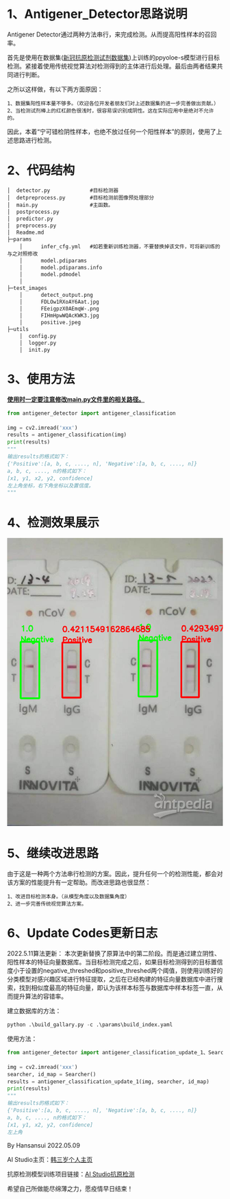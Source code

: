 # 1、Antigener_Detector思路说明

Antigener Detector通过两种方法串行，来完成检测。从而提高阳性样本的召回率。

首先是使用在数据集([新冠抗原检测试剂数据集](https://ai.baidu.com/easydl/app/invitation?token=3cea8a6a5592e25101e1e8dbaa0ad1f7))上训练的ppyoloe-s模型进行目标检测。紧接着使用传统视觉算法对检测得到的主体进行后处理。最后由两者结果共同进行判断。

之所以这样做，有以下两方面原因：
    
    1、数据集阳性样本量不够多。（欢迎各位开发者朋友们对上述数据集的进一步完善做出贡献。）
    2、当检测试剂棒上的红杠颜色很浅时，很容易误识别成阴性。这在实际应用中是绝对不允许的。

因此，本着“宁可错检阴性样本，也绝不放过任何一个阳性样本”的原则，使用了上述思路进行检测。

# 2、代码结构


    │  detector.py             #目标检测器
    │  detpreprocess.py        #目标检测前图像预处理部分
    │  main.py				   #主函数。
    │  postprocess.py
    │  predictor.py
    │  preprocess.py
    │  Readme.md        
    ├─params
        │      infer_cfg.yml   #如若重新训练检测器，不要替换掉该文件，可将新训练的与之对照修改
        │      model.pdiparams
        │      model.pdiparams.info
        │      model.pdmodel
        │      
    ├─test_images
        │      detect_output.png
        │      FDLOw1RXoAY6Aat.jpg
        │      FEeigpzX0AEmqW-.png
        │      FIHmHpwWQAcKWK3.jpg
        │      positive.jpeg
    ├─utils
        │  config.py
        │  logger.py
        │  init.py  

# 3、使用方法

**<u>使用时一定要注意修改main.py文件里的相关路径。</u>**

```python
from antigener_detector import antigener_classification

img = cv2.imread('xxx')
results = antigener_classification(img)
print(results)
"""
输出results的格式如下：
{'Positive':[a, b, c, ...., n], 'Negative':[a, b, c, ...., n]}
a, b, c, ...., n的格式如下：
[x1, y1, x2, y2, confidence]
左上角坐标，右下角坐标以及置信度。
"""
```



# 4、检测效果展示

![detect_output](./params/detect_output.png)

# 5、继续改进思路

由于这是一种两个方法串行检测的方案。因此，提升任何一个的检测性能，都会对该方案的性能提升有一定帮助。而改进思路也很显然：

    1、改进目标检测本身。（从模型角度以及数据集角度）
    2、进一步完善传统视觉算法方案。

# 6、Update Codes更新日志
2022.5.11算法更新：
本次更新替换了原算法中的第二阶段。而是通过建立阴性、阳性样本的特征向量数据库。当目标检测完成之后，如果目标检测得到的目标置信度小于设置的negative_threshed和positive_threshed两个阈值，则使用训练好的分类模型对感兴趣区域进行特征提取，之后在已经构建的特征向量数据库中进行搜索，找到相似度最高的特征向量，即认为该样本标签与数据库中样本标签一直，从而提升算法的容错率。

建立数据库的方法：
```python
python .\build_gallary.py -c .\params\build_index.yaml
```
使用方法：
```python
from antigener_detector import antigener_classification_update_1、Searcher

img = cv2.imread('xxx')
searcher, id_map = Searcher()
results = antigener_classification_update_1(img, searcher, id_map)
print(results)
"""
输出results的格式如下：
{'Positive':[a, b, c, ...., n], 'Negative':[a, b, c, ...., n]}
a, b, c, ...., n的格式如下：
[x1, y1, x2, y2, confidence]
左上角
```


By Hansansui 2022.05.09

AI Studio主页：[韩三岁个人主页](https://aistudio.baidu.com/aistudio/usercenter)

抗原检测模型训练项目链接：[AI Studio抗原检测](https://aistudio.baidu.com/aistudio/projectdetail/3965485?contributionType=1)

希望自己所做能尽绵薄之力，愿疫情早日结束！

